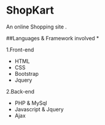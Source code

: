 # ShopKart
An online Shopping site .

##Languages & Framework involved *

1.Front-end

  * HTML  
  * CSS
  * Bootstrap 
  * Jquery


2.Back-end

  * PHP & MySql
  * Javascript & Jquery
  * Ajax
